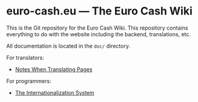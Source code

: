 # euro-cash.eu — The Euro Cash Wiki

This is the Git repository for the Euro Cash Wiki.  This repository
contains everything to do with the website including the backend,
translations, etc.

All documentation is located in the `doc/` directory.

For translators:
- [Notes When Translating Pages](#)

For programmers:
- [The Internationalization System](doc/i18n.md)